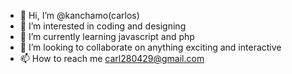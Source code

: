 - 👋 Hi, I’m @kanchamo(carlos)
- 👀 I’m interested in coding and designing
- 🌱 I’m currently learning javascript and php
- 💞️ I’m looking to collaborate on anything exciting and interactive
- 📫 How to reach me carl280429@gmail.com

<!---
kanchamo/kanchamo is a ✨ special ✨ repository because its `README.md` (this file) appears on your GitHub profile.
You can click the Preview link to take a look at your changes.
--->
